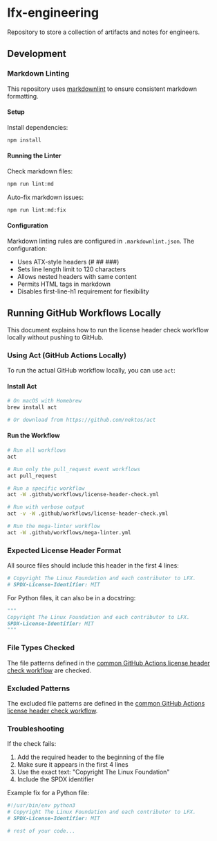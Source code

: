 # lfx-engineering

Repository to store a collection of artifacts and notes for engineers.

## Development

### Markdown Linting

This repository uses
[markdownlint](https://www.npmjs.com/package/markdownlint-cli) to ensure
consistent markdown formatting.

#### Setup

Install dependencies:

```bash
npm install
```

#### Running the Linter

Check markdown files:

```bash
npm run lint:md
```

Auto-fix markdown issues:

```bash
npm run lint:md:fix
```

#### Configuration

Markdown linting rules are configured in `.markdownlint.json`. The configuration:

- Uses ATX-style headers (# ## ###)
- Sets line length limit to 120 characters
- Allows nested headers with same content
- Permits HTML tags in markdown
- Disables first-line-h1 requirement for flexibility

## Running GitHub Workflows Locally

This document explains how to run the license header check workflow locally
without pushing to GitHub.

### Using Act (GitHub Actions Locally)

To run the actual GitHub workflow locally, you can use `act`:

#### Install Act

```bash
# On macOS with Homebrew
brew install act

# Or download from https://github.com/nektos/act
```

#### Run the Workflow

```bash
# Run all workflows
act

# Run only the pull_request event workflows
act pull_request

# Run a specific workflow
act -W .github/workflows/license-header-check.yml

# Run with verbose output
act -v -W .github/workflows/license-header-check.yml

# Run the mega-linter workflow
act -W .github/workflows/mega-linter.yml
```

### Expected License Header Format

All source files should include this header in the first 4 lines:

```python
# Copyright The Linux Foundation and each contributor to LFX.
# SPDX-License-Identifier: MIT
```

For Python files, it can also be in a docstring:

```python
"""
Copyright The Linux Foundation and each contributor to LFX.
SPDX-License-Identifier: MIT
"""
```

### File Types Checked

The file patterns defined in the [common GitHub Actions license header check
workflow](https://github.com/linuxfoundation/lfx-public-workflows/blob/main/.github/workflows/license-header-check.yml)
are checked.

### Excluded Patterns

The excluded file patterns are defined in the [common GitHub Actions license
header check
workflow](https://github.com/linuxfoundation/lfx-public-workflows/blob/main/.github/workflows/license-header-check.yml).

### Troubleshooting

If the check fails:

1. Add the required header to the beginning of the file
2. Make sure it appears in the first 4 lines
3. Use the exact text: "Copyright The Linux Foundation"
4. Include the SPDX identifier

Example fix for a Python file:

```python
#!/usr/bin/env python3
# Copyright The Linux Foundation and each contributor to LFX.
# SPDX-License-Identifier: MIT

# rest of your code...
```
